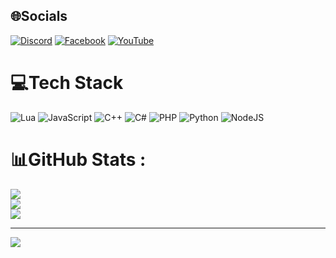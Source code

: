 
## 🌐Socials
[![Discord](https://img.shields.io/badge/Discord-%237289DA.svg?logo=discord&logoColor=white)](htttps://discord.gg/https://discord.com/invite/FZzxtjgjte) [![Facebook](https://img.shields.io/badge/Facebook-%231877F2.svg?logo=Facebook&logoColor=white)](https://facebook.com/vuquocoai.0) [![YouTube](https://img.shields.io/badge/YouTube-%23FF0000.svg?logo=YouTube&logoColor=white)](https://youtube.com/c/hubfree369) 

# 💻Tech Stack
![Lua](https://img.shields.io/badge/lua-%232C2D72.svg?style=for-the-badge&logo=lua&logoColor=white) ![JavaScript](https://img.shields.io/badge/javascript-%23323330.svg?style=for-the-badge&logo=javascript&logoColor=%23F7DF1E) ![C++](https://img.shields.io/badge/c++-%2300599C.svg?style=for-the-badge&logo=c%2B%2B&logoColor=white) ![C#](https://img.shields.io/badge/c%23-%23239120.svg?style=for-the-badge&logo=c-sharp&logoColor=white) ![PHP](https://img.shields.io/badge/php-%23777BB4.svg?style=for-the-badge&logo=php&logoColor=white) ![Python](https://img.shields.io/badge/python-3670A0?style=for-the-badge&logo=python&logoColor=ffdd54) ![NodeJS](https://img.shields.io/badge/node.js-6DA55F?style=for-the-badge&logo=node.js&logoColor=white)
# 📊GitHub Stats :
![](https://github-readme-stats.vercel.app/api?username=vuquocoai123&theme=radical&hide_border=false&include_all_commits=false&count_private=true)<br/>
![](https://github-readme-streak-stats.herokuapp.com/?user=vuquocoai123&theme=radical&hide_border=false)<br/>
![](https://github-readme-stats.vercel.app/api/top-langs/?username=vuquocoai123&theme=radical&hide_border=false&include_all_commits=false&count_private=true&layout=compact)

---
[![](https://visitcount.itsvg.in/api?id=vuquocoai123&icon=0&color=0)](https://visitcount.itsvg.in)
